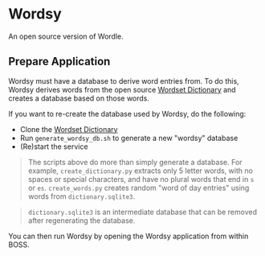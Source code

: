 # Wordsy

An open source version of Wordle.

## Prepare Application

Wordsy must have a database to derive word entries from. To do this, Wordsy derives words from the open source [Wordset Dictionary](https://github.com/wordset/wordset-dictionary) and creates a database based on those words.

If you want to re-create the database used by Wordsy, do the following:
- Clone the [Wordset Dictionary](https://github.com/wordset/wordset-dictionary)
- Run `generate_wordsy_db.sh` to generate a new "wordsy" database
- (Re)start the service

> The scripts above do more than simply generate a database. For example, `create_dictionary.py` extracts only 5 letter words, with no spaces or special characters, and have no plural words that end in `s` or `es`. `create_words.py` creates random "word of day entries" using words from `dictionary.sqlite3`.

> `dictionary.sqlite3` is an intermediate database that can be removed after regenerating the database.

You can then run Wordsy by opening the Wordsy application from within BOSS.
